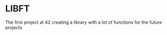 # LIBFT

The first project at 42 creating a library with a lot of functions for the future projects
